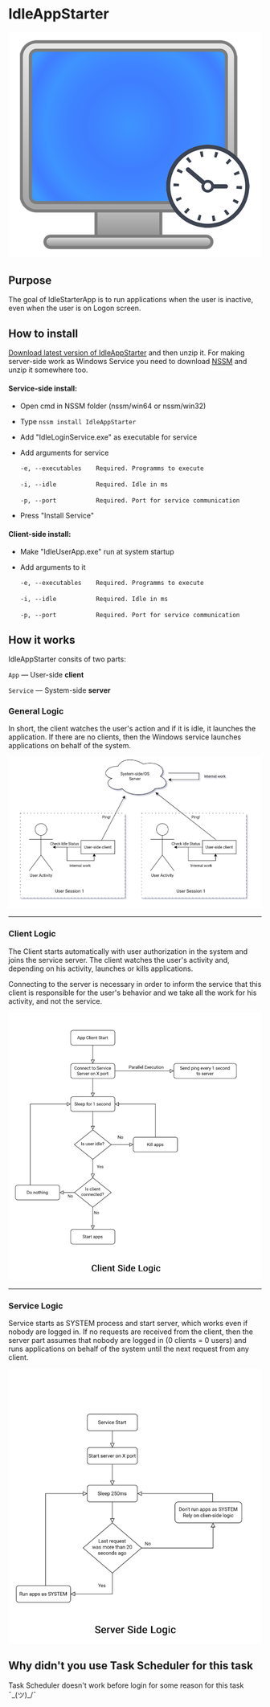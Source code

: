 # IdleAppStarter 
![](https://github.com/DareFox/IdleAppStarter/raw/master/githubMedia/600px.png)

## Purpose
The goal of IdleStarterApp is to run applications when the user is inactive, even when the user is on Logon screen.


## How to install
[Download latest version of IdleAppStarter](https://github.com/DareFox/IdleAppStarter/releases/latest "Download latest version of IdleAppStarter") and then unzip it. For making server-side work as Windows Service you need to download [NSSM](https://nssm.cc/ "NSSM") and unzip it somewhere too.

#### Service-side install: 

- Open cmd in NSSM folder (nssm/win64 or nssm/win32)

- Type `nssm install IdleAppStarter`

- Add "IdleLoginService.exe" as executable for service

- Add arguments for service

	  -e, --executables    Required. Programms to execute

	  -i, --idle           Required. Idle in ms

	  -p, --port           Required. Port for service communication
  
- Press "Install Service"



#### Client-side install:

- Make "IdleUserApp.exe" run at system startup

- Add arguments to it

	  -e, --executables    Required. Programms to execute

	  -i, --idle           Required. Idle in ms

	  -p, --port           Required. Port for service communication

## How it works
IdleAppStarter consits of two parts: 

`App` — User-side **client** 

`Service` — System-side **server** 

### General Logic

In short, the client watches the user's action and if it is idle, it launches the application. If there are no clients, then the Windows service launches applications on behalf of the system.

![](https://github.com/DareFox/IdleAppStarter/raw/master/githubMedia/Usage.png)

------------


### Client Logic
The Сlient starts automatically with user authorization in the system and joins the service server. The client watches the user's activity and, depending on his activity, launches or kills applications.

Connecting to the server is necessary in order to inform the service that this client is responsible for the user's behavior and we take all the work for his activity, and not the service.

![](https://github.com/DareFox/IdleAppStarter/raw/master/githubMedia/ClientLogic.png)



------------

### Service Logic

Service starts as SYSTEM process and start server, which works even if nobody are logged in. If no requests are received from the client, then the server part assumes that nobody are logged in (0 clients = 0 users) and runs applications on behalf of the system until the next request from any client.

![](https://github.com/DareFox/IdleAppStarter/raw/master/githubMedia/ServiceLogic.png)

## Why didn't you use Task Scheduler for this task
Task Scheduler doesn't work before login for some reason for this task ¯\_(ツ)_/¯

